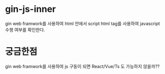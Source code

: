 # gin-js-inner
gin web framwork를 사용하여 html 안에서 script html tag를 사용하여 javascript 수행 여부를 확인한다.

# 궁금한점 
gin web framwork를 사용하여 js 구동이 되면 React/Vue/Ts 도 가능하지 않을까??
